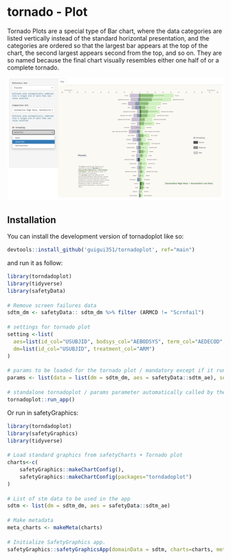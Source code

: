 
<!-- README.md is generated from README.Rmd. Please edit that file -->

# tornado - Plot

<!-- badges: start -->
<!-- badges: end -->

Tornado Plots are a special type of Bar chart, where the data categories
are listed vertically instead of the standard horizontal presentation,
and the categories are ordered so that the largest bar appears at the
top of the chart, the second largest appears second from the top, and so
on. They are so named because the final chart visually resembles either
one half of or a complete tornado.

![tornadoplot App screenshot](https://raw.githubusercontent.com/guigui351/tornadoplot/main/inst/app/www/tornado.png?raw=true)

## Installation

You can install the development version of tornadoplot like so:

``` r
devtools::install_github('guigui351/tornadoplot', ref="main")
```

and run it as follow:

``` r
library(torndadoplot)
library(tidyverse)
library(safetyData)

# Remove screen failures data
sdtm_dm <- safetyData:: sdtm_dm %>% filter (ARMCD != "Scrnfail") 

# settings for tornado plot
setting <-list(
  aes=list(id_col="USUBJID", bodsys_col="AEBODSYS", term_col="AEDECOD", severity_col="AESEV", serious_col="AESER"),
  dm=list(id_col="USUBJID", treatment_col="ARM")
)

# params to be loaded for the tornado plot / mandatory except if it runs with SafetyGraphics
params <- list(data = list(dm = sdtm_dm, aes = safetyData::sdtm_ae), settings = setting)

# standalone tornadoplot / params parameter automatically called by the run_app function
tornadoplot::run_app()
```

Or run in safetyGraphics:

``` r
library(torndadoplot)
library(safetyGraphics)
library(tidyverse)

# Load standard graphics from safetyCharts + Tornado plot
charts<-c(
    safetyGraphics::makeChartConfig(),
    safetyGraphics::makeChartConfig(packages="torndadoplot")
)

# List of stm data to be used in the app
sdtm <- list(dm = sdtm_dm, aes = safetyData::sdtm_ae)

# Make metadata
meta_charts <- makeMeta(charts)

# Initialize SafetyGraphics app.
safetyGraphics::safetyGraphicsApp(domainData = sdtm, charts=charts, meta = meta_charts)
```
